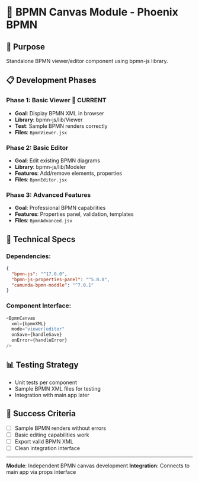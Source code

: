 # 🎨 BPMN Canvas Module - Phoenix BPMN

## 🎯 Purpose  
Standalone BPMN viewer/editor component using bpmn-js library.

## 📋 Development Phases

### **Phase 1: Basic Viewer** 🎯 CURRENT
- **Goal**: Display BPMN XML in browser
- **Library**: bpmn-js/lib/Viewer
- **Test**: Sample BPMN renders correctly
- **Files**: `BpmnViewer.jsx`

### **Phase 2: Basic Editor**
- **Goal**: Edit existing BPMN diagrams  
- **Library**: bpmn-js/lib/Modeler
- **Features**: Add/remove elements, properties
- **Files**: `BpmnEditor.jsx`

### **Phase 3: Advanced Features**
- **Goal**: Professional BPMN capabilities
- **Features**: Properties panel, validation, templates
- **Files**: `BpmnAdvanced.jsx`

## 🔧 Technical Specs

### **Dependencies:**
```json
{
  "bpmn-js": "^17.0.0",
  "bpmn-js-properties-panel": "^5.0.0",
  "camunda-bpmn-moddle": "^7.0.1"
}
```

### **Component Interface:**
```javascript
<BpmnCanvas 
  xml={bpmnXML}
  mode="viewer|editor"
  onSave={handleSave}
  onError={handleError}
/>
```

## 📊 Testing Strategy
- Unit tests per component
- Sample BPMN XML files for testing
- Integration with main app later

## 🎯 Success Criteria
- [ ] Sample BPMN renders without errors
- [ ] Basic editing capabilities work
- [ ] Export valid BPMN XML
- [ ] Clean integration interface

---
**Module**: Independent BPMN canvas development
**Integration**: Connects to main app via props interface